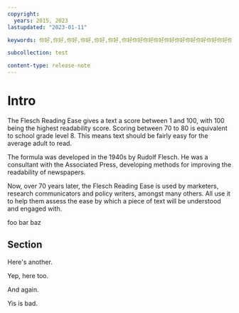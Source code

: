 ```yaml
---
copyright:
  years: 2015, 2023
lastupdated: "2023-01-11"

keywords: 你好,你好,你好,你好,你好,你好,你好你好你好你好你好你好你好你好你好你好你好你好你好你好你好,你好,你好,你好,你好,你好,你好你好你好你好你好你好你好你好你好你好你好你好你好你好

subcollection: test

content-type: release-note
---
```


# Intro

The Flesch Reading Ease gives a text a score between 1 and 100, with 100 being
the highest readability score. Scoring between 70 to 80 is equivalent to school
grade level 8. This means text should be fairly easy for the average adult to
read.

The formula was developed in the 1940s by Rudolf Flesch. He was a consultant
with the Associated Press, developing methods for improving the readability of
newspapers.

Now, over 70 years later, the Flesch Reading Ease is used by marketers,
research communicators and policy writers, amongst many others. All use it to
help them assess the ease by which a piece of text will be understood and
engaged with.

foo bar baz

## Section

Here's another.

Yep, here too.

And again.

Yis is bad.